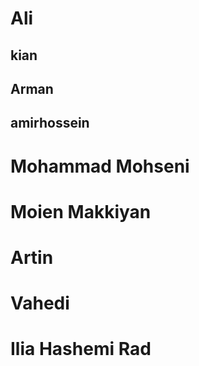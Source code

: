 # Ali 
## kian
## Arman
## amirhossein
# Mohammad Mohseni 
# Moien Makkiyan
# Artin
# Vahedi
# Ilia Hashemi Rad
